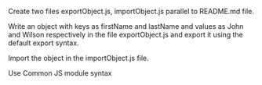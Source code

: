 Create two files exportObject.js, importObject.js parallel to README.md file.

Write an object with keys as firstName and lastName and values as John and Wilson respectively in the file exportObject.js and export it using the default export syntax.

Import the object in the importObject.js file.

Use Common JS module syntax